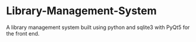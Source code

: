 # Library-Management-System
A library management system built using python and sqlite3 with PyQt5 for the front end.
